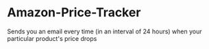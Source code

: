 # Amazon-Price-Tracker
Sends you an email every time (in an interval of 24 hours) when your particular product's price drops
